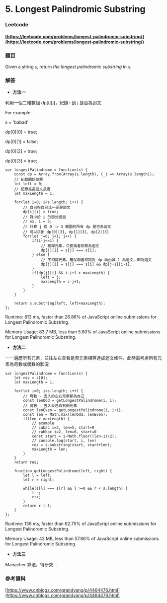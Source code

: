 # 5. Longest Palindromic Substring

### Leetcode

#### [https://leetcode.com/problems/longest-palindromic-substring/](https://leetcode.com/problems/longest-palindromic-substring/)

### 題目

Given a string `s`, return _the longest palindromic substring_ in `s`.

### 解答 <a href="#ti-jie" id="ti-jie"></a>

* **方法一**

利用一個二維數組 dp\[i]\[j]，紀錄 i 到 j 是否為迴文

For example

s = 'babad'&#x20;

dp\[0]\[0] = true;

dp\[0]\[1] = false;

dp\[0]\[2] = true;

dp\[0]\[3] = true;

```
var longestPalindrome = function(s) {
    const dp = Array.from(Array(s.length), (_) => Array(s.length));
    // 紀錄開始位置
    let left = 0;
    // 紀錄最長迴文長度
    let maxLength = 1;
    
    for(let i=0; i<s.length; i++) {
        // 自己與自己比一定是迴文
        dp[i][i] = true;
        // 對小於 i 的部分遞迴
        // ex. i = 3;
        // 計算 j 從 0 -> 3 範圍的所有 dp 是否為迴文
        // 可以求出 dp[0][3], dp[1][3], dp[2][3]
        for(let j=0; j<i; j++) {
            if(i-j<=1) {
                // 相鄰元素，只要兩者相等為迴文
                dp[j][i] = s[j] === s[i];
            } else {
                // 不相鄰元素，確保兩者相同及 dp 向內減 1 為迴文，即為迴文
                dp[j][i] = s[j] === s[i] && dp[j+1][i-1];
            }
            if(dp[j][i] && i-j+1 > maxLength) {
                left = j;
                maxLength = i-j+1;
            }
        }
    }
    
    return s.substring(left, left+maxLength);
};
```

Runtime: 813 ms, faster than 26.86% of JavaScript online submissions for Longest Palindromic Substring.

Memory Usage: 83.7 MB, less than 5.80% of JavaScript online submissions for Longest Palindromic Substring.

* **方法二**

一一遍歷所有元素，並往左右查看是否元素相等達成迴文條件，此時需考慮所有元素為奇數或偶數的狀況

```
var longestPalindrome = function(s) {
    let res = s[0];
    let maxLength = 1;
    
    for(let i=0; i<s.length; i++) {
        // 奇數 - 丟入的左右元素都為自己
        const lenOdd = getLongestPalindrome(i, i);
        // 偶數 - 丟入自己與右側元素
        const lenEven = getLongestPalindrome(i, i+1);
        const len = Math.max(lenOdd, lenEven);
        if(len > maxLength) {
            // example
            // cabac i=2, len=5, start=0
            // cabbac i=2, len=6, start=0
            const start = i-Math.floor((len-1)/2);
            // console.log(start, i, len)
            res = s.substring(start, start+len);
            maxLength = len;
        }
    }
    return res;
    
    function getLongestPalindrome(left, right) {
        let l = left;
        let r = right;
        
        while(s[l] === s[r] && l >=0 && r < s.length) {
            l--;
            r++;
        }
        return r-l-1;
    }
};
```

Runtime: 136 ms, faster than 62.75% of JavaScript online submissions for Longest Palindromic Substring.

Memory Usage: 42 MB, less than 57.86% of JavaScript online submissions for Longest Palindromic Substring.

* **方法三**

Manacher 算法，待研究...

### 參考資料

[https://www.cnblogs.com/grandyang/p/4464476.html](https://www.cnblogs.com/grandyang/p/4464476.html)
